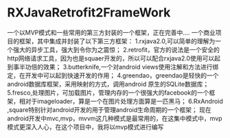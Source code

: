 # RXJavaRetrofit2FrameWork
一个以MVP模式和一些常用的第三方封装的一个框架，正在完善中....
一个商业项目的框架，其中集成并封装了以下第三方框架：
1.rxjava2.0,可以简单的理解为一个强大的异步工具，强大到令你为之震惊；
2.retrofit，官方的说法是一个安全的http网络请求工具，因为也是squaer开发的，所以可以配合rxjava2.0使用可以起到事半功倍的效果；
3.butterknife,一个对android views使用注解和方法进行绑定，在开发中可以起到快速开发的作用；
4.greendao，greendao是轻快的一个android数据库框架，采用映射的方式，调用android 原生的SQLite数据库；
5.fresco,处理图片，可加载图片，管理内存的一个很强大的facebook的一个框架，相对于imageloader，算是一个在图片处理方面算是一匹黑马；
6.RxAndroid ,square特别针对android开发的用于管理android生命周期的一个框架；
现在android开发中mvc,mvp，mvvm这几种模式是最常用的，在这集中模式中，mvp模式更深入人心，在这个项目中，我将以mvp模式进行编写

